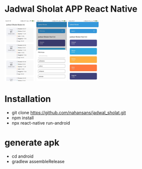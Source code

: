 # Jadwal Sholat APP React Native
<img src="./screenshoots/img1.jpeg" style = "width: 100px" />
<img src="./screenshoots/img2.jpeg" style = "width: 100px" />
<img src="./screenshoots/img3.jpeg" style = "width: 100px" />

# Installation
- git clone https://github.com/nahansans/jadwal_sholat.git
- npm install
- npx react-native run-android

# generate apk
- cd android
- gradlew assembleRelease

